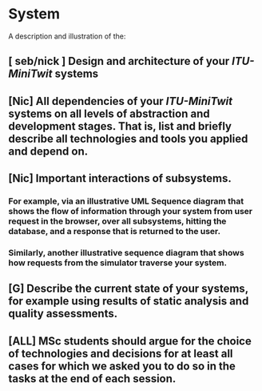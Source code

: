 # System

A description and illustration of the:

## [ seb/nick ] Design and architecture of your _ITU-MiniTwit_ systems


## [Nic] All dependencies of your _ITU-MiniTwit_ systems on all levels of abstraction and development stages. That is, list and briefly describe all technologies and tools you applied and depend on.


## [Nic] Important interactions of subsystems.
###     For example, via an illustrative UML Sequence diagram that shows the flow of information through your system from user request in the browser, over all subsystems, hitting the database, and a response that is returned to the user.
###   Similarly, another illustrative sequence diagram that shows how requests from the simulator traverse your system.


## [G] Describe the current state of your systems, for example using results of static analysis and quality assessments.



## [ALL] MSc students should argue for the choice of technologies and decisions for at least all cases for which we asked you to do so in the tasks at the end of each session.

